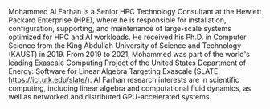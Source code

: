 Mohammed Al Farhan is a Senior HPC Technology Consultant at the Hewlett Packard
Enterprise (HPE), where he is responsible for installation, configuration,
supporting, and maintenance of large-scale systems optimized for HPC and AI
workloads. He received his Ph.D. in Computer Science from the King Abdullah
University of Science and Technology (KAUST) in 2019. From 2019 to 2021, Mohammed
was part of the world's leading Exascale Computing Project of the United States
Department of Energy: Software for Linear Algebra Targeting Exascale (SLATE,
https://icl.utk.edu/slate/). Al Farhan research interests are in scientific
computing, including linear algebra and computational fluid dynamics, as well as
networked and distributed GPU-accelerated systems.
